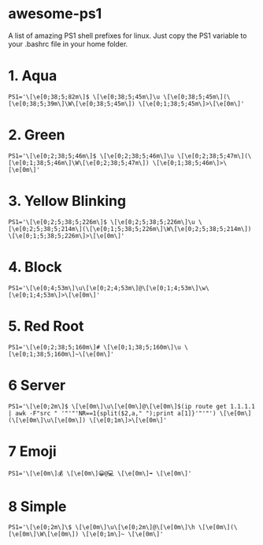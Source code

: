 # awesome-ps1
A list of amazing PS1 shell prefixes for linux. Just copy the PS1 variable to your .bashrc file in your home folder.

# 1. Aqua
```
PS1='\[\e[0;38;5;82m\]$ \[\e[0;38;5;45m\]\u \[\e[0;38;5;45m\](\[\e[0;38;5;39m\]\W\[\e[0;38;5;45m\]) \[\e[0;1;38;5;45m\]>\[\e[0m\]'

```
# 2. Green
```
PS1='\[\e[0;2;38;5;46m\]$ \[\e[0;2;38;5;46m\]\u \[\e[0;2;38;5;47m\](\[\e[0;1;38;5;46m\]\W\[\e[0;2;38;5;47m\]) \[\e[0;1;38;5;46m\]>\[\e[0m\]'
```
# 3. Yellow Blinking
```
PS1='\[\e[0;2;5;38;5;226m\]$ \[\e[0;2;5;38;5;226m\]\u \[\e[0;2;5;38;5;214m\](\[\e[0;1;5;38;5;226m\]\W\[\e[0;2;5;38;5;214m\]) \[\e[0;1;5;38;5;226m\]>\[\e[0m\]'
```
# 4. Block
```
PS1='\[\e[0;4;53m\]\u\[\e[0;2;4;53m\]@\[\e[0;1;4;53m\]\w\[\e[0;1;4;53m\]>\[\e[0m\]'
```
# 5. Red Root
```
PS1='\[\e[0;2;38;5;160m\]# \[\e[0;1;38;5;160m\]\u \[\e[0;1;38;5;160m\]~\[\e[0m\]'
```
# 6 Server
```
PS1='\[\e[0;2m\]$ \[\e[0m\]\u\[\e[0m\]@\[\e[0m\]$(ip route get 1.1.1.1 | awk -F"src " '"'"'NR==1{split($2,a," ");print a[1]}'"'"') \[\e[0m\](\[\e[0m\]\u\[\e[0m\]) \[\e[0;1m\]>\[\e[0m\]'
```
# 7 Emoji
```
PS1='\[\e[0m\]💰 \[\e[0m\]😀@💻 \[\e[0m\]➡️ \[\e[0m\]'
```
# 8 Simple
```
PS1='\[\e[0;2m\]\$ \[\e[0m\]\u\[\e[0;2m\]@\[\e[0m\]\h \[\e[0m\](\[\e[0m\]\W\[\e[0m\]) \[\e[0;1m\]~ \[\e[0m\]'
```
